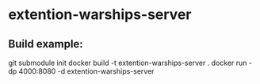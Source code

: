 # extention-warships-server

## Build example:
git submodule init
docker build -t extention-warships-server .
docker run -dp 4000:8080 -d extention-warships-server